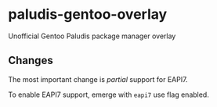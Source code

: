 # paludis-gentoo-overlay
Unofficial Gentoo Paludis package manager overlay

## Changes
The most important change is _partial_ support for EAPI7.

To enable EAPI7 support, emerge with ```eapi7``` use flag enabled.
